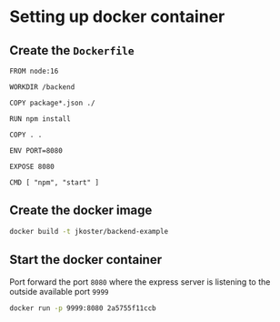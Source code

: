 # Setting up docker container
## Create the `Dockerfile`
```docker
FROM node:16

WORKDIR /backend

COPY package*.json ./

RUN npm install

COPY . .

ENV PORT=8080

EXPOSE 8080

CMD [ "npm", "start" ]

```
## Create the docker image
```bash
docker build -t jkoster/backend-example
```
## Start the docker container
Port forward the port ``8080`` where the express server is listening to the outside available port `9999`
```bash
docker run -p 9999:8080 2a5755f11ccb
```
